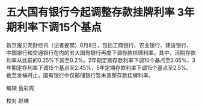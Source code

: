 

# 五大国有银行今起调整存款挂牌利率 3年期利率下调15个基点

新京报贝壳财经讯（记者姜樊）6月8日，包括工商银行、农业银行、建设银行、中国银行和交通银行在内的五大国有银行再度下调存款挂牌利率。其中，活期存款利率从此前的0.25%下调至0.2%。2年期定期存款利率下调10个基点至2.05%，3年期定存利率下调15个基点至2.45%，5年定期存款利率下调15个基点至2.5%。截至发稿时止，国有银行中仅邮储银行暂未调整存款挂牌利率。

编辑 岳彩周

校对 赵琳

